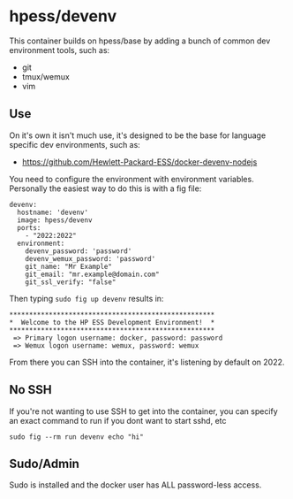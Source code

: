 # hpess/devenv
This container builds on hpess/base by adding a bunch of common dev environment tools, such as:
 - git
 - tmux/wemux
 - vim

## Use
On it's own it isn't much use, it's designed to be the base for language specific dev environments, such as: 
 - https://github.com/Hewlett-Packard-ESS/docker-devenv-nodejs

You need to configure the environment with environment variables.  Personally the easiest way to do this is with a fig file:
```
devenv:
  hostname: 'devenv'
  image: hpess/devenv
  ports:
    - "2022:2022"
  environment:
    devenv_password: 'password'
    devenv_wemux_password: 'password'
    git_name: "Mr Example"
    git_email: "mr.example@domain.com"
    git_ssl_verify: "false"
```
Then typing `sudo fig up devenv` results in:
```
****************************************************
*  Welcome to the HP ESS Development Environment!  *
****************************************************
 => Primary logon username: docker, password: password
 => Wemux logon username: wemux, password: wemux
```
From there you can SSH into the container, it's listening by default on 2022.

## No SSH
If you're not wanting to use SSH to get into the container, you can specify an exact command to run if you dont want to start sshd, etc
```
sudo fig --rm run devenv echo "hi"
```

## Sudo/Admin
Sudo is installed and the docker user has ALL password-less access.
